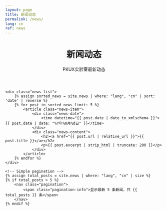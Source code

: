 ```yaml
---
layout: page
title: 新闻动态
permalink: /news/
lang: cn
ref: news
---
```


<div class="news-simple">
    <header class="news-header">
        <h1>新闻动态</h1>
        <p>PKUX实验室最新动态</p>
    </header>

    <div class="news-list">
        {% assign sorted_news = site.news | where: "lang", "cn" | sort: 'date' | reverse %}
        {% for post in sorted_news limit: 5 %}
            <article class="news-item">
                <div class="news-date">
                    <time datetime="{{ post.date | date_to_xmlschema }}">{{ post.date | date: "%Y年%m月%d日" }}</time>
                </div>
                <div class="news-content">
                    <h2><a href="{{ post.url | relative_url }}">{{ post.title }}</a></h2>
                    <p>{{ post.excerpt | strip_html | truncate: 200 }}</p>
                </div>
            </article>
        {% endfor %}
    </div>

    <!-- Simple pagination -->
    {% assign total_posts = site.news | where: "lang", "cn" | size %}
    {% if total_posts > 5 %}
        <nav class="pagination">
            <span class="pagination-info">显示最新 5 条新闻，共 {{ total_posts }} 条</span>
        </nav>
    {% endif %}
</div>